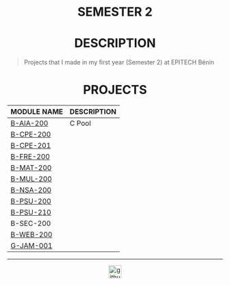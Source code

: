 <h1 align="center"> SEMESTER 2</h1>

<h1 align="center"> DESCRIPTION </h1>

> Projects that I made in my first year (Semester 2) at EPITECH Bénin

<h1 align="center"> PROJECTS </h1>

<table align="center">
    <thead>
        <tr>
            <th>MODULE NAME</th>
            <th>DESCRIPTION</th>
        </tr>
    </thead>
    <tbody>
        <tr>
            <td><a href="./B-AIA-100">B-AIA-200</a></td>
            <td>C Pool</td>
        </tr>
        <tr>
            <td><a href="./B-CPE-101">B-CPE-200</a></td>
            <td></td>
        </tr>
        <tr>
            <td><a href="./B-CPE-110">B-CPE-201</a></td>
            <td></td>
        </tr>
        <tr>
            <td><a href="./B-CPE-111">B-FRE-200</a></td>
            <td></td>
        </tr>
        <tr>
            <td><a href="./B-CPE-130">B-MAT-200</a></td>
            <td></td>
        </tr>
        <tr>
            <td><a href="./B-FRE-100">B-MUL-200</a></td>
            <td></td>
        </tr>
        <tr>
            <td><a href="./B-MAT-100">B-NSA-200</a></td>
            <td></td>
        </tr>
        <tr>
            <td><a href="./B-MUL-100">B-PSU-200</a></td>
            <td></td>
        </tr>
        <tr>
            <td><a href="./B-PSU-100">B-PSU-210</a></td>
            <td></td>
        </tr>
        <tr>
            <td><a src="./B-PSU-100" >B-SEC-200</a></td>
            <td></td>
        </tr>
        <tr>
            <td><a href="./B-PSU-101">B-WEB-200</a></td>
            <td></td>
        </tr>
        <tr>
            <td><a href="./B-PSU-101">G-JAM-001</a></td>
            <td></td>
        </tr>
    </tbody>
</table>

---

<div align="center">

<a href="https://github.com/blacky-yg" target="_blank"><img src="https://cdn.jsdelivr.net/npm/simple-icons@3.0.1/icons/github.svg" alt="github.com" width="30"></a>

</div>